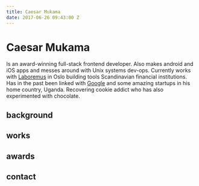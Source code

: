 ```yaml
---
title: Caesar Mukama
date: 2017-06-26 09:43:00 Z
---
```


# Caesar Mukama

Is an award-winning full-stack frontend developer. Also makes android and iOS apps and messes around with Unix systems dev-ops. Currently works with [Laboremus](https://laboremus.no/ "Laboremus Oslo As") in Oslo building tools Scandinavian financial institutions. Has in the past been linked with [Google](https://www.google.no/intl/en/about/ "Google Inc.") and some amazing startups in his home country, Uganda. Recovering cookie addict who has also experimented with chocolate.

## background

## works

## awards

## contact
